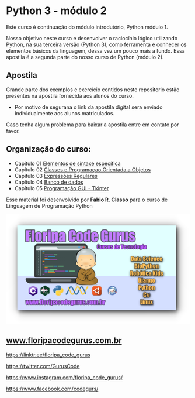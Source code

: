 Python 3 - módulo 2
===================

Este curso é continuação do módulo introdutório, Python módulo 1.

Nosso objetivo neste curso e desenvolver o raciocínio lógico utilizando Python,
na sua terceira versão (Python 3),  como ferramenta e conhecer os elementos básicos
da linguagem, dessa vez um pouco mais a fundo. 
Essa apostila é a segunda parte do nosso curso de Python (módulo 2).


Apostila
--------

Grande parte dos exemplos e exercício contidos neste repositorio estão presentes na apostila
fornecida aos alunos do curso.


- Por motivo de segurana o link da apostila digital sera enviado individualmente aos alunos matriculados.


Caso tenha algum problema para baixar a apostila  entre em contato por favor.


Organização do curso:
--------------------
- Capítulo 01  [Elementos de sintaxe específica](https://github.com/frclasso/apostila_python_modulo_2/tree/master/Cap01-Elementos-de-sintaxe-especifica)
- Capítulo 02 [Classes e Programaçao Orientada a Objetos](https://github.com/frclasso/apostila_python_modulo_2/tree/master/Cap02_Classes_e_Programacao_Orientada_a_Objetos)
- Capítulo 03 [Expressões Regulares](https://github.com/frclasso/apostila_python_modulo_2/tree/master/Cap03_Expressoes_regulares)
- Capítulo 04 [Banco de dados](https://github.com/frclasso/apostila_python_modulo_2/tree/master/Cap04_Banco_de_Dados)
- Capítulo 05 [Programação GUI - Tkinter](https://github.com/frclasso/apostila_python_modulo_2/tree/master/Cap05_GUI_Tkinter)


Esse material foi desenvolvido por **Fabio R. Classo** para o curso de Linguagem de Programação Python


![Image](https://github.com/frclasso/mineracao_textos/blob/master/banner__1004x558_github.png)


www.floripacodegurus.com.br
-----------------------------
https://linktr.ee/floripa_code_gurus

https://twitter.com/GurusCode

https://www.instagram.com/floripa_code_gurus/

https://www.facebook.com/codegurs/

